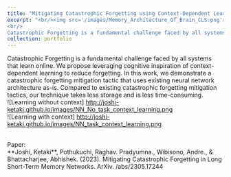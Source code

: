 ```yaml
---
title: "Mitigating Catastrophic Forgetting using Context-Dependent Learning (Research in Progress)"
excerpt: "<br/><img src='/images/Memory_Architecture_Of_Brain_CLS.png'> 
<br/>
Catastrophic Forgetting is a fundamental challenge faced by all systems that learn online. We propose leveraging the cognitive inspiration of context-dependent learning to reduce forgetting in a resource-efficient manner."
collection: portfolio
---
```


Catastrophic Forgetting is a fundamental challenge faced by all systems that learn online. We propose leveraging cognitive inspiration of context-dependent learning to reduce forgetting. In this work, we demonstrate a catastrophic forgetting mitigation tactic that uses existing neural network architecture as-is. Compared to existing catastrophic forgetting mitigation tactics, our technique takes less storage and is less time-consuming.
<br/>
![Learning without context] http://joshi-ketaki.github.io/images/NN_No_task_context_learning.png
<br/>
![Learning with context] http://joshi-ketaki.github.io/images/NN_task_context_learning.png

<br/>
Paper:
<br/>
**Joshi, Ketaki**, Pothukuchi, Raghav. Pradyumna., Wibisono, Andre., & Bhattacharjee, Abhishek. (2023). Mitigating Catastrophic Forgetting in Long Short-Term Memory Networks. ArXiv. /abs/2305.17244

